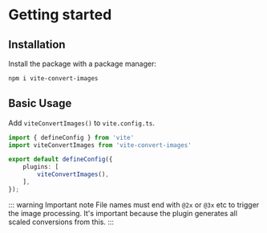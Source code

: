 # Getting started
## Installation
Install the package with a package manager:
```bash
npm i vite-convert-images
```
## Basic Usage
Add `viteConvertImages()` to `vite.config.ts`.
```ts
import { defineConfig } from 'vite'
import viteConvertImages from 'vite-convert-images'

export default defineConfig({
	plugins: [
		viteConvertImages(),
	],
});
```
::: warning Important note
File names must end with `@2x` or `@3x` etc to trigger the image processing. It's important because the plugin generates all scaled conversions from this.
:::
